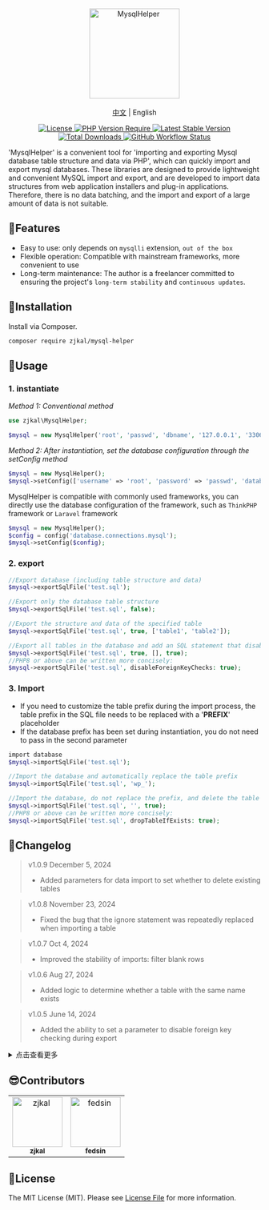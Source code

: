 <br/>
<p align="center">
    <img src="https://cdn.0x1.site/logo-mysql-helper.svg" alt="MysqlHelper" width="180" />
    <br/>
    <br/>
    <a href="https://github.com/zjkal/mysql-helper/blob/main/README.md" target="_blank">中文</a> | English
</p>
<p align="center">
    <a href="https://github.com/zjkal/mysql-helper/blob/main/LICENSE" target="_blank">
        <img src="https://poser.pugx.org/zjkal/mysql-helper/license" alt="License">
    </a>
    <a href="https://github.com/zjkal/mysql-helper" target="_blank">
        <img src="https://poser.pugx.org/zjkal/mysql-helper/require/php" alt="PHP Version Require">
    </a>
    <a href="https://github.com/zjkal/mysql-helper" target="_blank">
        <img src="https://poser.pugx.org/zjkal/mysql-helper/v" alt="Latest Stable Version">
    </a>
    <a href="https://packagist.org/packages/zjkal/mysql-helper" target="_blank">
        <img src="https://poser.pugx.org/zjkal/mysql-helper/downloads" alt="Total Downloads">
    </a>
    <a href="https://github.com/zjkal/mysql-helper" target="_blank">
        <img src="https://img.shields.io/github/actions/workflow/status/zjkal/mysql-helper/.github/workflows/php.yml?branch=main" alt="GitHub Workflow Status">
    </a>
</p>

'MysqlHelper' is a convenient tool for 'importing and exporting Mysql database table structure and data via PHP', which can quickly import and export mysql databases. These libraries are designed to provide lightweight and convenient MySQL import and export, and are developed to import data structures from web application installers and plug-in applications. Therefore, there is no data batching, and the import and export of a large amount of data is not suitable.

## 🧩Features

- Easy to use: only depends on `mysqlli` extension, `out of the box`
- Flexible operation: Compatible with mainstream frameworks, more convenient to use
- Long-term maintenance: The author is a freelancer committed to ensuring the project's `long-term stability` and `continuous updates`.

## 🚀Installation

Install via Composer.

```bash
composer require zjkal/mysql-helper
```

## 🌈Usage

### 1. instantiate

*Method 1: Conventional method*

```php
use zjkal\MysqlHelper;

$mysql = new MysqlHelper('root', 'passwd', 'dbname', '127.0.0.1', '3306', 'utf8mb4', 'wp_');
```

*Method 2: After instantiation, set the database configuration through the setConfig method*

```php
$mysql = new MysqlHelper();
$mysql->setConfig(['username' => 'root', 'password' => 'passwd', 'database' => 'dbname']);
```

MysqlHelper is compatible with commonly used frameworks, you can directly use the database configuration of the framework, such as `ThinkPHP` framework or `Laravel` framework

```php
$mysql = new MysqlHelper();
$config = config('database.connections.mysql');
$mysql->setConfig($config);
```

### 2. export

```php
//Export database (including table structure and data)
$mysql->exportSqlFile('test.sql');

//Export only the database table structure
$mysql->exportSqlFile('test.sql', false);

//Export the structure and data of the specified table
$mysql->exportSqlFile('test.sql', true, ['table1', 'table2']);

//Export all tables in the database and add an SQL statement that disables foreign key checking
$mysql->exportSqlFile('test.sql', true, [], true);
//PHP8 or above can be written more concisely:
$mysql->exportSqlFile('test.sql', disableForeignKeyChecks: true);
```

### 3. Import

* If you need to customize the table prefix during the import process, the table prefix in the SQL file needs to be replaced with a '__PREFIX__' placeholder
* If the database prefix has been set during instantiation, you do not need to pass in the second parameter

```php
import database
$mysql->importSqlFile('test.sql');

//Import the database and automatically replace the table prefix
$mysql->importSqlFile('test.sql', 'wp_');

//Import the database, do not replace the prefix, and delete the table first if it already exists
$mysql->importSqlFile('test.sql', '', true);
//PHP8 or above can be written more concisely:
$mysql->importSqlFile('test.sql', dropTableIfExists: true);
```

## 📃Changelog

> v1.0.9 December 5, 2024
> * Added parameters for data import to set whether to delete existing tables

> v1.0.8 November 23, 2024
> * Fixed the bug that the ignore statement was repeatedly replaced when importing a table

> v1.0.7 Oct 4, 2024
> * Improved the stability of imports: filter blank rows

> v1.0.6 Aug 27, 2024
> * Added logic to determine whether a table with the same name exists

> v1.0.5 June 14, 2024
> * Added the ability to set a parameter to disable foreign key checking during export

<details><summary>点击查看更多</summary>

> v1.0.4 Apr 19, 2024
> * Optimized the filtering rules for comments in .sql files

> v1.0.3 Dec 9, 2023
> * If a table prefix is set during instantiation, the exported table name can not contain the prefix

> v1.0.2 Sep 23, 2023
> * Increased export stability

> v1.0.1 Sep 10, 2023
> * Fixed the bug of incorrect port recognition under the Thinkphp framework
> * Increased import stability

> v1.0.0 Sep 2, 2023
> * Initial Release
</details>

## 😎Contributors

<!-- readme: contributors -start -->
<table>
	<tbody>
		<tr>
            <td align="center">
                <a href="https://github.com/zjkal">
                    <img src="https://avatars.githubusercontent.com/u/15082976?v=4" width="100;" alt="zjkal"/>
                    <br />
                    <sub><b>zjkal</b></sub>
                </a>
            </td>
            <td align="center">
                <a href="https://github.com/fedsin">
                    <img src="https://avatars.githubusercontent.com/u/179591768?v=4" width="100;" alt="fedsin"/>
                    <br />
                    <sub><b>fedsin</b></sub>
                </a>
            </td>
		</tr>
	<tbody>
</table>
<!-- readme: contributors -end -->

## 📖License

The MIT License (MIT). Please see [License File](https://github.com/zjkal/mysql-helper/blob/main/LICENSE) for more information.
